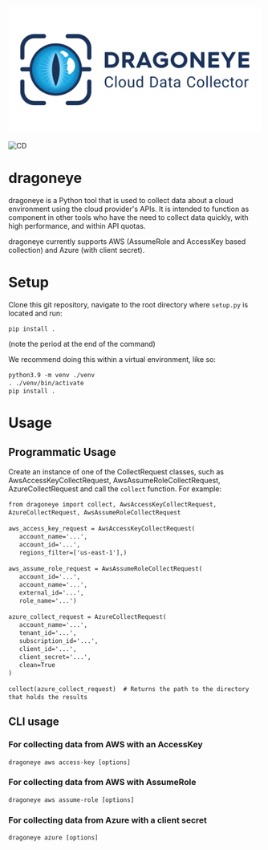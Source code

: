 ![Dragoneye](dragoneye_header.png)

![CD](https://github.com/indeni/dragoneye/actions/workflows/cd.yaml/badge.svg) 

# dragoneye
dragoneye is a Python tool that is used to collect data about a cloud environment using the cloud provider's APIs. It is intended to function as component in other tools who have the need to collect data quickly, with high performance, and within API quotas.

dragoneye currently supports AWS (AssumeRole and AccessKey based collection) and Azure (with client secret).

# Setup
Clone this git repository, navigate to the root directory where `setup.py` is located and run:
```
pip install .
```
(note the period at the end of the command)

We recommend doing this within a virtual environment, like so:
```
python3.9 -m venv ./venv
. ./venv/bin/activate
pip install .
```

# Usage

## Programmatic Usage
Create an instance of one of the CollectRequest classes, such as AwsAccessKeyCollectRequest, AwsAssumeRoleCollectRequest, AzureCollectRequest and call the `collect` function. For example:
```
from dragoneye import collect, AwsAccessKeyCollectRequest, AzureCollectRequest, AwsAssumeRoleCollectRequest

aws_access_key_request = AwsAccessKeyCollectRequest(
   account_name='...',
   account_id='...',
   regions_filter=['us-east-1'],)

aws_assume_role_request = AwsAssumeRoleCollectRequest(
   account_id='...',
   account_name='...',
   external_id='...',
   role_name='...')

azure_collect_request = AzureCollectRequest(
   account_name='...',
   tenant_id='...',
   subscription_id='...',
   client_id='...',
   client_secret='...',
   clean=True
)

collect(azure_collect_request)  # Returns the path to the directory that holds the results
```

## CLI usage

### For collecting data from AWS with an AccessKey
```
dragoneye aws access-key [options]
```

### For collecting data from AWS with AssumeRole
```
dragoneye aws assume-role [options]
```

### For collecting data from Azure with a client secret
```
dragoneye azure [options]
```
